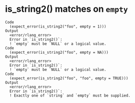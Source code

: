 # is_string2() matches on `empty`

    Code
      (expect_error(is_string2("foo", empty = 1)))
    Output
      <error/rlang_error>
      Error in `is_string2()`:
      ! `empty` must be `NULL` or a logical value.
    Code
      (expect_error(is_string2("foo", empty = NA)))
    Output
      <error/rlang_error>
      Error in `is_string2()`:
      ! `empty` must be `NULL` or a logical value.
    Code
      (expect_error(is_string2("foo", "foo", empty = TRUE)))
    Output
      <error/rlang_error>
      Error in `is_string2()`:
      ! Exactly one of `string` and `empty` must be supplied.

